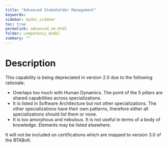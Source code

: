 ```yaml
---
title: "Advanced Stakeholder Management"
keywords: 
sidebar: mydoc_sidebar
toc: true
permalink: advanced_sm.html
folder: competency_model
summary: ""
---
```


Description
===========

This capability is being depreciated in version 2.0 due to the following rationale:

-   Overlaps too much with Human Dynamics. The point of the 5 pillars are shared capabilities across specializations.
-   It is listed in Software Architecture but not other specializations. The other specializations have their own patterns, therefore either all specializations should list them or none.
-   It is too amorphous and nebulous. It is not useful in terms of a body of knowledge. Elements may be listed elsewhere.

It will not be included on certifications which are mapped to version 3.0 of the BTABoK.

